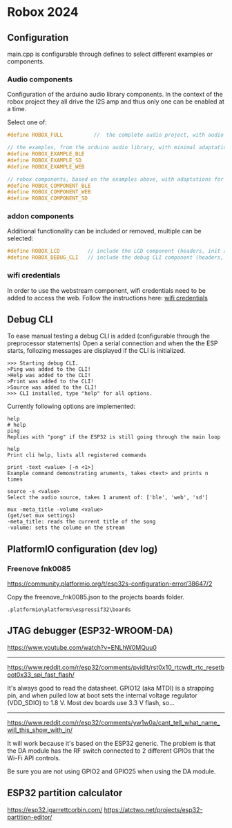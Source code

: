 # Robox 2024

## Configuration

main.cpp is configurable through defines to select different examples or components.


### Audio components

Configuration of the arduino audio library components. 
In the context of the robox project they all drive the I2S amp and thus only one can be enabled at a time.

Select one of:

```h
#define ROBOX_FULL          //  the complete audio project, with audio mux

// the examples, from the arduino audio library, with minimal adaptations
#define ROBOX_EXAMPLE_BLE
#define ROBOX_EXAMPLE_SD
#define ROBOX_EXAMPLE_WEB

// robox components, based on the examples above, with adaptations for the audio mux
#define ROBOX_COMPONENT_BLE
#define ROBOX_COMPONENT_WEB
#define ROBOX_COMPONENT_SD
```

### addon components

Additional functionality can be included or removed, multiple can be selected:
```h
#define ROBOX_LCD         // include the LCD component (headers, init and loop)
#define ROBOX_DEBUG_CLI   // include the debug CLI component (headers, init and loop)
```

### wifi credentials

In order to use the webstream component, wifi credentials need to be added to access the web. Follow the instructions here: [wifi credentials](lib/WIFI_CREDENTIALS/README.md)


## Debug CLI

To ease manual testing a debug CLI is added (configurable through the preprocessor statements)
Open a serial connection and when the the ESP starts, follozing messages are displayed if the CLI is initialized.

```
>>> Starting debug CLI.
>Ping was added to the CLI!
>Help was added to the CLI!
>Print was added to the CLI!
>Source was added to the CLI!
>>> CLI installed, type "help" for all options.
```

Currently following options are implemented:
```
help
# help
ping
Replies with "pong" if the ESP32 is still going through the main loop

help
Print cli help, lists all registered commands

print -text <value> [-n <1>]
Example command demonstrating aruments, takes <text> and prints n times

source -s <value>
Select the audio source, takes 1 arument of: ['ble', 'web', 'sd']

mux -meta_title -volume <value>
(get/set mux settings)
-meta_title: reads the current title of the song
-volume: sets the colume on the stream
```

## PlatformIO configuration (dev log)
### Freenove fnk0085
https://community.platformio.org/t/esp32s-configuration-error/38647/2

Copy the freenove_fnk0085.json to the projects boards folder.

`.platformio\platforms\espressif32\boards`


## JTAG debugger (ESP32-WROOM-DA)

https://www.youtube.com/watch?v=ENLhW0MQuu0

----

https://www.reddit.com/r/esp32/comments/pvidlt/rst0x10_rtcwdt_rtc_resetboot0x33_spi_fast_flash/

It's always good to read the datasheet. GPIO12 (aka MTDI) is a strapping pin, and when pulled low at boot sets the internal voltage regulator (VDD_SDIO) to 1.8 V. Most dev boards use 3.3 V flash, so... 

----

https://www.reddit.com/r/esp32/comments/yw1w0a/cant_tell_what_name_will_this_show_with_in/

It will work because it's based on the ESP32 generic. The problem is that the DA module has the RF switch connected to 2 different GPIOs that the Wi-Fi API controls.

Be sure you are not using GPIO2 and GPIO25 when using the DA module.

## ESP32 partition calculator
https://esp32.jgarrettcorbin.com/
https://atctwo.net/projects/esp32-partition-editor/